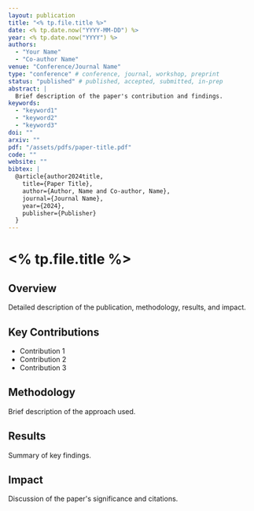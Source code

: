 ```yaml
---
layout: publication
title: "<% tp.file.title %>"
date: <% tp.date.now("YYYY-MM-DD") %>
year: <% tp.date.now("YYYY") %>
authors:
  - "Your Name"
  - "Co-author Name"
venue: "Conference/Journal Name"
type: "conference" # conference, journal, workshop, preprint
status: "published" # published, accepted, submitted, in-prep
abstract: |
  Brief description of the paper's contribution and findings.
keywords:
  - "keyword1"
  - "keyword2"
  - "keyword3"
doi: ""
arxiv: ""
pdf: "/assets/pdfs/paper-title.pdf"
code: ""
website: ""
bibtex: |
  @article{author2024title,
    title={Paper Title},
    author={Author, Name and Co-author, Name},
    journal={Journal Name},
    year={2024},
    publisher={Publisher}
  }
---
```


# <% tp.file.title %>

## Overview

Detailed description of the publication, methodology, results, and impact.

## Key Contributions

- Contribution 1
- Contribution 2
- Contribution 3

## Methodology

Brief description of the approach used.

## Results

Summary of key findings.

## Impact

Discussion of the paper's significance and citations.